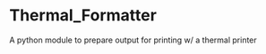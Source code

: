 Thermal_Formatter
=================

A python module to prepare output for printing w/ a thermal printer

